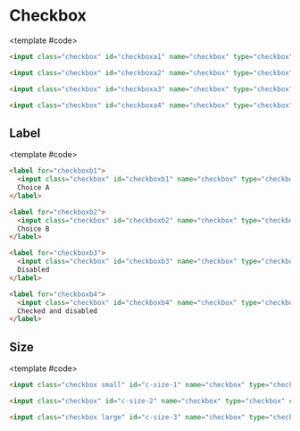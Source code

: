 <script setup>
import Example from "../../.vitepress/theme/app/components/Example.vue";
import Baseline from "../../.vitepress/theme/app/components/Baseline.vue";
</script>

# Checkbox

<Example direction="row">
<template #example>
   <input class="checkbox" id="checkboxa1" name="checkbox" type="checkbox" checked="checked">
   <input class="checkbox" id="checkboxa2" name="checkbox" type="checkbox">
   <input class="checkbox" id="checkboxa3" name="checkbox" type="checkbox" disabled>
   <input class="checkbox" id="checkboxa4" name="checkbox" type="checkbox" checked="checked" disabled>

</template>

<template #code>

<!-- prettier-ignore -->
```html
<input class="checkbox" id="checkboxa1" name="checkbox" type="checkbox" checked="checked" />

<input class="checkbox" id="checkboxa2" name="checkbox" type="checkbox" />

<input class="checkbox" id="checkboxa3" name="checkbox" type="checkbox" disabled />

<input class="checkbox" id="checkboxa4" name="checkbox" type="checkbox" checked="checked" disabled />
```

</template>

</Example>

## Label

<Example hideCode direction="row">
<template #example>
    <label for="checkboxb1"><input class="checkbox" id="checkboxb1" name="checkbox" type="checkbox" checked="checked"> Choice A</label>
    <label for="checkboxb2"><input class="checkbox" id="checkboxb2" name="checkbox" type="checkbox"> Choice B</label>
    <label for="checkboxb3"><input class="checkbox" id="checkboxb3" name="checkbox" type="checkbox" disabled> Disabled</label>
     <label for="checkboxb4"><input class="checkbox" id="checkboxb4" name="checkbox" type="checkbox" checked="checked" disabled>Checked and disabled
     </label>
</template>

<template #code>

<!-- prettier-ignore -->
```html
<label for="checkboxb1">
  <input class="checkbox" id="checkboxb1" name="checkbox" type="checkbox" checked="checked" />
  Choice A
</label>

<label for="checkboxb2">
  <input class="checkbox" id="checkboxb2" name="checkbox" type="checkbox" />
  Choice B
</label>

<label for="checkboxb3">
  <input class="checkbox" id="checkboxb3" name="checkbox" type="checkbox" disabled />
  Disabled
</label>

<label for="checkboxb4">
  <input class="checkbox" id="checkboxb4" name="checkbox" type="checkbox" checked="checked" disabled />
  Checked and disabled
</label>
```

</template>
</Example>

## Size

<Example hideCode direction="row">
<template #example>
   <input class="checkbox small" id="c-size-1" name="checkbox" type="checkbox" checked="checked">
   <input class="checkbox" id="c-size-2" name="checkbox" type="checkbox" checked="checked">
   <input class="checkbox large" id="c-size-3" name="checkbox" type="checkbox" checked="checked">
</template>

<template #code>

<!-- prettier-ignore -->
```html
<input class="checkbox small" id="c-size-1" name="checkbox" type="checkbox" checked="checked" />

<input class="checkbox" id="c-size-2" name="checkbox" type="checkbox" checked="checked" />

<input class="checkbox large" id="c-size-3" name="checkbox" type="checkbox" checked="checked" />
```

</template>
</Example>
